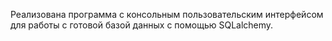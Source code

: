Реализована программа с консольным пользовательским интерфейсом для работы с готовой базой данных с помощью SQLalchemy.
